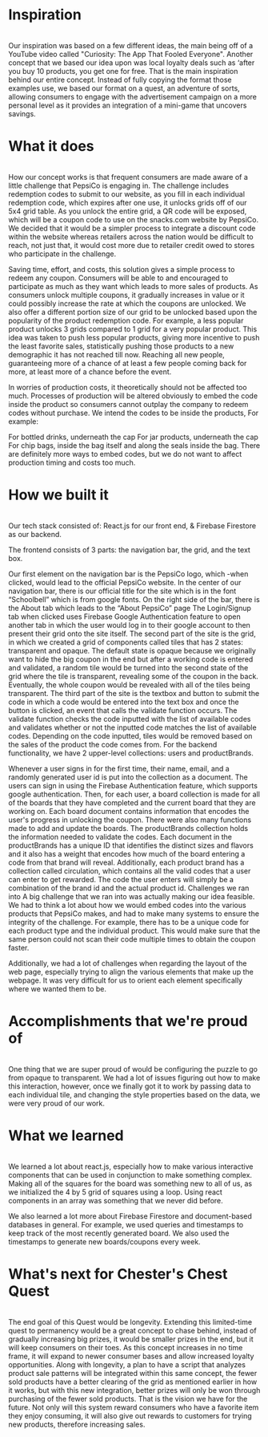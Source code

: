 <h1>Inspiration</h1> <br>
Our inspiration was based on a few different ideas, the main being off of a YouTube video called "Curiosity: The App That Fooled Everyone". Another concept that we based our idea upon was local loyalty deals such as ‘after you buy 10 products, you get one for free. That is the main inspiration behind our entire concept. Instead of fully copying the format those examples use, we based our format on a quest, an adventure of sorts, allowing consumers to engage with the advertisement campaign on a more personal level as it provides an integration of a mini-game that uncovers savings.

<h1>What it does</h1> <br>
How our concept works is that frequent consumers are made aware of a little challenge that PepsiCo is engaging in. The challenge includes redemption codes to submit to our website, as you fill in each individual redemption code, which expires after one use, it unlocks grids off of our 5x4 grid table. As you unlock the entire grid, a QR code will be exposed, which will be a coupon code to use on the snacks.com website by PepsiCo. We decided that it would be a simpler process to integrate a discount code within the website whereas retailers across the nation would be difficult to reach, not just that, it would cost more due to retailer credit owed to stores who participate in the challenge.

Saving time, effort, and costs, this solution gives a simple process to redeem any coupon. Consumers will be able to and encouraged to participate as much as they want which leads to more sales of products. As consumers unlock multiple coupons, it gradually increases in value or it could possibly increase the rate at which the coupons are unlocked. We also offer a different portion size of our grid to be unlocked based upon the popularity of the product redemption code. For example, a less popular product unlocks 3 grids compared to 1 grid for a very popular product. This idea was taken to push less popular products, giving more incentive to push the least favorite sales, statistically pushing those products to a new demographic it has not reached till now. Reaching all new people, guaranteeing more of a chance of at least a few people coming back for more, at least more of a chance before the event.

In worries of production costs, it theoretically should not be affected too much. Processes of production will be altered obviously to embed the code inside the product so consumers cannot outplay the company to redeem codes without purchase. We intend the codes to be inside the products, For example:

For bottled drinks, underneath the cap
For jar products, underneath the cap
For chip bags, inside the bag itself and along the seals inside the bag.
There are definitely more ways to embed codes, but we do not want to affect production timing and costs too much.

<h1>How we built it</h1> <br>
Our tech stack consisted of: React.js for our front end, & Firebase Firestore as our backend.

The frontend consists of 3 parts: the navigation bar, the grid, and the text box.

Our first element on the navigation bar is the PepsiCo logo, which -when clicked, would lead to the official PepsiCo website.
In the center of our navigation bar, there is our official title for the site which is in the font “Schoolbell” which is from google fonts. On the right side of the bar, there is the About tab which leads to the “About PepsiCo” page
The Login/Signup tab when clicked uses Firebase Google Authentication feature to open another tab in which the user would log in to their google account to then present their grid onto the site itself.
The second part of the site is the grid, in which we created a grid of components called tiles that has 2 states: transparent and opaque. The default state is opaque because we originally want to hide the big coupon in the end but after a working code is entered and validated, a random tile would be turned into the second state of the grid where the tile is transparent, revealing some of the coupon in the back. Eventually, the whole coupon would be revealed with all of the tiles being transparent.
The third part of the site is the textbox and button to submit the code in which a code would be entered into the text box and once the button is clicked, an event that calls the validate function occurs. The validate function checks the code inputted with the list of available codes and validates whether or not the inputted code matches the list of available codes. Depending on the code inputted, tiles would be removed based on the sales of the product the code comes from.
For the backend functionality, we have 2 upper-level collections: users and productBrands.

Whenever a user signs in for the first time, their name, email, and a randomly generated user id is put into the collection as a document.
The users can sign in using the Firebase Authentication feature, which supports google authentication.
Then, for each user, a board collection is made for all of the boards that they have completed and the current board that they are working on.
Each board document contains information that encodes the user's progress in unlocking the coupon.
There were also many functions made to add and update the boards. The productBrands collection holds the information needed to validate the codes.
Each document in the productBrands has a unique ID that identifies the distinct sizes and flavors and it also has a weight that encodes how much of the board entering a code from that brand will reveal.
Additionally, each product brand has a collection called circulation, which contains all the valid codes that a user can enter to get rewarded. The code the user enters will simply be a combination of the brand id and the actual product id.
Challenges we ran into
A big challenge that we ran into was actually making our idea feasible. We had to think a lot about how we would embed codes into the various products that PepsiCo makes, and had to make many systems to ensure the integrity of the challenge. For example, there has to be a unique code for each product type and the individual product. This would make sure that the same person could not scan their code multiple times to obtain the coupon faster.

Additionally, we had a lot of challenges when regarding the layout of the web page, especially trying to align the various elements that make up the webpage. It was very difficult for us to orient each element specifically where we wanted them to be.

<h1>Accomplishments that we're proud of</h1> <br>
One thing that we are super proud of would be configuring the puzzle to go from opaque to transparent. We had a lot of issues figuring out how to make this interaction, however, once we finally got it to work by passing data to each individual tile, and changing the style properties based on the data, we were very proud of our work.

<h1>What we learned</h1> <br>
We learned a lot about react.js, especially how to make various interactive components that can be used in conjunction to make something complex. Making all of the squares for the board was something new to all of us, as we initialized the 4 by 5 grid of squares using a loop. Using react components in an array was something that we never did before.

We also learned a lot more about Firebase Firestore and document-based databases in general. For example, we used queries and timestamps to keep track of the most recently generated board. We also used the timestamps to generate new boards/coupons every week.

<h1>What's next for Chester's Chest Quest</h1> <br>
The end goal of this Quest would be longevity. Extending this limited-time quest to permanency would be a great concept to chase behind, instead of gradually increasing big prizes, it would be smaller prizes in the end, but it will keep consumers on their toes. As this concept increases in no time frame, it will expand to newer consumer bases and allow increased loyalty opportunities. Along with longevity, a plan to have a script that analyzes product sale patterns will be integrated within this same concept, the fewer sold products have a better clearing of the grid as mentioned earlier in how it works, but with this new integration, better prizes will only be won through purchasing of the fewer sold products. That is the vision we have for the future. Not only will this system reward consumers who have a favorite item they enjoy consuming, it will also give out rewards to customers for trying new products, therefore increasing sales.
